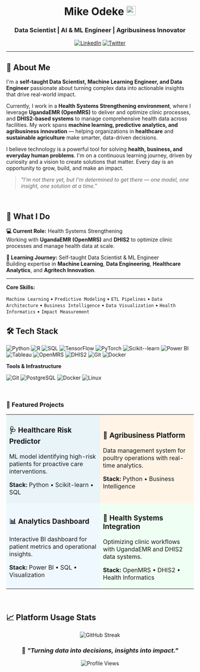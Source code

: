 <div align="center">

# Mike Odeke <img src="https://flagcdn.com/w20/ug.png" width="25"/>


### Data Scientist | AI & ML Engineer | Agribusiness Innovator

[![LinkedIn](https://img.shields.io/badge/-LinkedIn-0A66C2?style=flat-square&logo=linkedin&logoColor=white)](https://linkedin.com/in/modeke)
[![Twitter](https://img.shields.io/badge/-Twitter-1DA1F2?style=flat-square&logo=twitter&logoColor=white)](https://x.com/MikeOdeke)


</div>

---

## 👤 About Me

I'm a **self-taught Data Scientist, Machine Learning Engineer, and Data Engineer** passionate about turning complex data into actionable insights that drive real-world impact.

Currently, I work in a **Health Systems Strengthening environment**, where I leverage **UgandaEMR (OpenMRS)** to deliver and optimize clinic processes, and **DHIS2-based systems** to manage comprehensive health data across facilities. My work spans **machine learning, predictive analytics, and agribusiness innovation** — helping organizations in **healthcare** and **sustainable agriculture** make smarter, data-driven decisions.

I believe technology is a powerful tool for solving **health, business, and everyday human problems**. I'm on a continuous learning journey, driven by curiosity and a vision to create solutions that matter. Every day is an opportunity to grow, build, and make an impact.

> *"I'm not there yet, but I'm determined to get there — one model, one insight, one solution at a time."*

<br>

## 🎯 What I Do

**💻 Current Role:** Health Systems Strengthening  
Working with **UgandaEMR (OpenMRS)** and **DHIS2** to optimize clinic processes and manage health data at scale.

**🌱 Learning Journey:** Self-taught Data Scientist & ML Engineer  
Building expertise in **Machine Learning**, **Data Engineering**, **Healthcare Analytics**, and **Agritech Innovation**.

---

**Core Skills:**  

`Machine Learning` • `Predictive Modeling` • `ETL Pipelines` • `Data Architecture` • `Business Intelligence` • `Data Visualization` • `Health Informatics` • `Impact Measurement`
<br>

## 🛠️ Tech Stack

![Python](https://img.shields.io/badge/-Python-3776AB?style=flat-square&logo=python&logoColor=white)
![R](https://img.shields.io/badge/-R-276DC3?style=flat-square&logo=r&logoColor=white)
![SQL](https://img.shields.io/badge/-SQL-4479A1?style=flat-square&logo=postgresql&logoColor=white)
![TensorFlow](https://img.shields.io/badge/-TensorFlow-FF6F00?style=flat-square&logo=tensorflow&logoColor=white)
![PyTorch](https://img.shields.io/badge/-PyTorch-EE4C2C?style=flat-square&logo=pytorch&logoColor=white)
![Scikit--learn](https://img.shields.io/badge/-Scikit--learn-F7931E?style=flat-square&logo=scikit-learn&logoColor=white)
![Power BI](https://img.shields.io/badge/-Power%20BI-F2C811?style=flat-square&logo=power-bi&logoColor=black)
![Tableau](https://img.shields.io/badge/-Tableau-E97627?style=flat-square&logo=tableau&logoColor=white)
![OpenMRS](https://img.shields.io/badge/-OpenMRS-00463F?style=flat-square&logoColor=white)
![DHIS2](https://img.shields.io/badge/-DHIS2-0080FF?style=flat-square&logoColor=white)
![Git](https://img.shields.io/badge/-Git-F05032?style=flat-square&logo=git&logoColor=white)
![Docker](https://img.shields.io/badge/-Docker-2496ED?style=flat-square&logo=docker&logoColor=white)

**Tools & Infrastructure**

![Git](https://img.shields.io/badge/-Git-F05032?style=flat-square&logo=git&logoColor=white)
![PostgreSQL](https://img.shields.io/badge/-PostgreSQL-336791?style=flat-square&logo=postgresql&logoColor=white)
![Docker](https://img.shields.io/badge/-Docker-2496ED?style=flat-square&logo=docker&logoColor=white)
![Linux](https://img.shields.io/badge/-Linux-FCC624?style=flat-square&logo=linux&logoColor=black)

<br>

### 💼 Featured Projects

<table>
<tr>
<td width="50%" bgcolor="#E8F4F8">

### 🩺 Healthcare Risk Predictor
ML model identifying high-risk patients for proactive care interventions.

**Stack:** Python • Scikit-learn • SQL

</td>
<td width="50%" bgcolor="#FFF4E6">

### 🌾 Agribusiness Platform
Data management system for poultry operations with real-time analytics.

**Stack:** Python • Business Intelligence

</td>
</tr>
<tr>
<td width="50%" bgcolor="#F0F8FF">

### 📊 Analytics Dashboard
Interactive BI dashboard for patient metrics and operational insights.

**Stack:** Power BI • SQL • Visualization

</td>
<td width="50%" bgcolor="#F0FFF4">

### 🏥 Health Systems Integration
Optimizing clinic workflows with UgandaEMR and DHIS2 data systems.

**Stack:** OpenMRS • DHIS2 • Health Informatics

</td>
</tr>
</table>

<br>

## 📈 Platform Usage Stats

<div align="center">

![GitHub Streak](https://github-readme-streak-stats.herokuapp.com/?user=modeke&theme=tokyonight&hide_border=true)

</div>

<div align="center">

### 💬 *"Turning data into decisions, insights into impact."*


![Profile Views](https://komarev.com/ghpvc/?username=modeke&color=blueviolet&style=flat-square&label=Profile+Views)


</div>